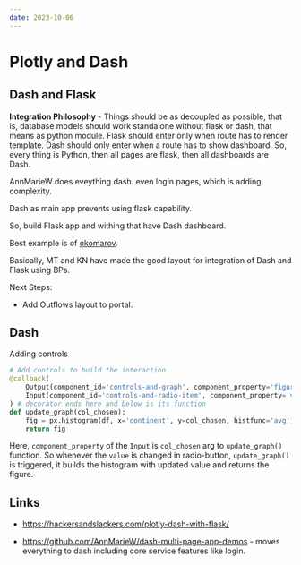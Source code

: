 ```yaml
---
date: 2023-10-06
---
```


# Plotly and Dash

## Dash and Flask

**Integration Philosophy** - Things should be as decoupled as possible, that is, database models should work standalone without flask or dash, that means as python module. Flask should enter only when route has to render template. Dash should only enter when a route has to show dashboard. So, every thing is Python, then all pages are flask, then all dashboards are Dash.

AnnMarieW does eveything dash. even login pages, which is adding complexity.

Dash as main app prevents using flask capability.

So, build Flask app and withing that have Dash dashboard.

Best example is of [okomarov](https://github.com/okomarov/dash_on_flask/tree/master).

Basically, MT and KN have made the good layout for integration of Dash and Flask using BPs.

Next Steps:

- Add Outflows layout to portal.

## Dash

Adding controls

```py
# Add controls to build the interaction
@callback(
    Output(component_id='controls-and-graph', component_property='figure'),
    Input(component_id='controls-and-radio-item', component_property='value')
) # decorator ends here and below is its function
def update_graph(col_chosen):
    fig = px.histogram(df, x='continent', y=col_chosen, histfunc='avg')
    return fig
```

Here, `component_property` of the `Input` is `col_chosen` arg to `update_graph()` function. So whenever the `value` is changed in radio-button, `update_graph()` is triggered, it builds the histogram with updated value and returns the figure.


## Links

- <https://hackersandslackers.com/plotly-dash-with-flask/>

- <https://github.com/AnnMarieW/dash-multi-page-app-demos> - moves everything to dash including core service features like login.
